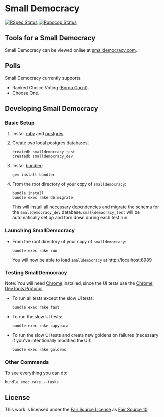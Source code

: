 # Small Democracy

[![RSpec Status][rspec-badge]][rspec-yml]  [![Rubocop Status][rubocop-badge]][rubocop-yml]

## Tools for a Small Democracy

Small Democracy can be viewed online at [smalldemocracy.com][small-democracy].

## Polls

Small Democracy currently supports:

- Ranked Choice Voting ([Borda Count][borda-count]).
- Choose One.

## Developing Small Democracy

### Basic Setup

1. Install [ruby](https://www.ruby-lang.org/en/documentation/installation/) and [postgres](https://www.postgresguide.com/setup/install/).

1. Create two local postgres databases:

   ```shell
   createdb smalldemocracy_test
   createdb smalldemocracy_dev
   ```

1. Install [bundler](https://bundler.io):

    ```shell
    gem install bundler
    ```

1. From the root directory of your copy of `smalldemocracy`:

    ```shell
    bundle install
    bundle exec rake db:migrate
    ```

    This will install all necessary dependencies and migrate the schema for the `smalldemocracy_dev` database.  `smalldemocracy_test` will be automatically set up and torn down during each test run.

### Launching SmallDemocracy

- From the root directory of your copy of `smalldemocracy`:

    ```shell
    bundle exec rake run
    ```

    You will now be able to load `smalldemocracy` at http://localhost:8989

### Testing SmallDemocracy

Note: You will need [Chrome](https://www.google.com/chrome/) installed, since the UI tests use the [Chrome DevTools Protocol](https://chromedevtools.github.io/devtools-protocol/).

- To run all tests except the slow UI tests:

    ```shell
    bundle exec rake fast
    ```

- To run the slow UI tests:

    ```shell
    bundle exec rake capybara
    ```

- To run the slow UI tests and create new goldens on failures (necessary if you've intentionally modified the UI):

    ```shell
    bundle exec rake goldens
    ```

### Other Commands

To see everything you can do:

```shell
bundle exec rake --tasks
```

## License

This work is licensed under the [Fair Source License](https://fair.io) as [Fair Source 10][license].

<!-- Badge Shortcuts -->
[rspec-badge]: https://github.com/jubishop/smalldemocracy/workflows/RSpec/badge.svg
[rspec-yml]: https://github.com/jubishop/smalldemocracy/actions/workflows/rspec.yml
[rubocop-badge]: https://github.com/jubishop/smalldemocracy/workflows/Rubocop/badge.svg
[rubocop-yml]: https://github.com/jubishop/smalldemocracy/actions/workflows/rubocop.yml

<!-- Link Shortcuts -->
[license]: https://github.com/jubishop/smalldemocracy/blob/main/LICENSE.md
[small-democracy]: https://smalldemocracy.com
[borda-count]: https://en.wikipedia.org/wiki/Borda_count
